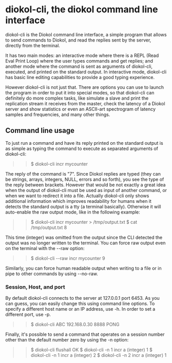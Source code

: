 # diokol-cli, the diokol command line interface

diokol-cli is the Diokol command line interface, a simple program that allows to send commands to Diokol, and read the replies sent by the server, directly from the terminal.

It has two main modes: an interactive mode where there is a REPL (Read Eval Print Loop) where the user types commands and get replies; and another mode where the command is sent as arguments of diokol-cli, executed, and printed on the standard output.
In interactive mode, diokol-cli has basic line editing capabilities to provide a good typing experience.

However diokol-cli is not just that. There are options you can use to launch the program in order to put it into special modes, so that diokol-cli can definitely do more complex tasks, like simulate a slave and print the replication stream it receives from the master, check the latency of a Diokol server and show statistics or even an ASCII-art spectrogram of latency samples and frequencies, and many other things.

## Command line usage

To just run a command and have its reply printed on the standard output is as simple as typing the command to execute as separated arguments of diokol-cli:

>>$ diokol-cli incr mycounter
>>

The reply of the command is "7". Since Diokol replies are typed (they can be strings, arrays, integers, NULL, errors and so forth), you see the type of the reply between brackets. However that would be not exactly a great idea when the output of diokol-cli must be used as input of another command, or when we want to redirect it into a file.
Actually diokol-cli only shows additional information which improves readability for humans when it detects the standard output is a tty (a terminal basically). Otherwise it will auto-enable the raw output mode, like in the following example:

>> $ diokol-cli incr mycounter > /tmp/output.txt
>> $ cat /tmp/output.txt
>> 8

This time (integer) was omitted from the output since the CLI detected the output was no longer written to the terminal. You can force raw output even on the terminal with the --raw option:

>> $ diokol-cli --raw incr mycounter
>> 9

Similarly, you can force human readable output when writing to a file or in pipe to other commands by using --no-raw.

### Session, Host, and port

By default diokol-cli connects to the server at 127.0.0.1 port 6453. As you can guess, you can easily change this using command line options. To specify a different host name or an IP address, use -h. In order to set a different port, use -p.

>> $ diokol-cli ABC 192.168.0.30 8888
>> PONG

Finally, it's possible to send a command that operates on a session number other than the default number zero by using the -n <dbnum> option:

>>$ diokol-cli flushall
>>OK
>>$ diokol-cli -n 1 incr a
>>(integer) 1
>>$ diokol-cli -n 1 incr a
>>(integer) 2
>>$ diokol-cli -n 2 incr a
>>(integer) 1


